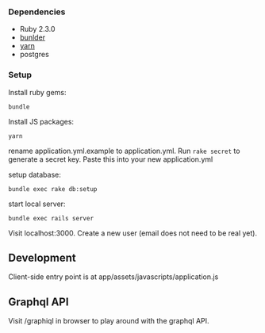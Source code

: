 ### Dependencies

* Ruby 2.3.0
* [bunlder](http://bundler.io/)
* [yarn](https://yarnpkg.com/en/)
* postgres

### Setup

Install ruby gems:

```
bundle
```

Install JS packages:

```
yarn
```

rename application.yml.example to application.yml.
Run `rake secret` to generate a secret key. Paste this into your new application.yml

setup database:

```
bundle exec rake db:setup
```

start local server:

```
bundle exec rails server
```

Visit localhost:3000. Create a new user (email does not need to be real yet).

## Development

Client-side entry point is at app/assets/javascripts/application.js

## Graphql API

Visit /graphiql in browser to play around with the graphql API.
